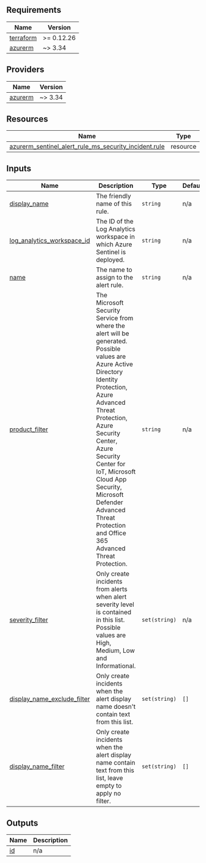 <!-- BEGIN_TF_DOCS -->
## Requirements

| Name | Version |
|------|---------|
| <a name="requirement_terraform"></a> [terraform](#requirement\_terraform) | >= 0.12.26 |
| <a name="requirement_azurerm"></a> [azurerm](#requirement\_azurerm) | ~> 3.34 |

## Providers

| Name | Version |
|------|---------|
| <a name="provider_azurerm"></a> [azurerm](#provider\_azurerm) | ~> 3.34 |

## Resources

| Name | Type |
|------|------|
| [azurerm_sentinel_alert_rule_ms_security_incident.rule](https://registry.terraform.io/providers/hashicorp/azurerm/latest/docs/resources/sentinel_alert_rule_ms_security_incident) | resource |

## Inputs

| Name | Description | Type | Default | Required |
|------|-------------|------|---------|:--------:|
| <a name="input_display_name"></a> [display\_name](#input\_display\_name) | The friendly name of this rule. | `string` | n/a | yes |
| <a name="input_log_analytics_workspace_id"></a> [log\_analytics\_workspace\_id](#input\_log\_analytics\_workspace\_id) | The ID of the Log Analytics workspace in which Azure Sentinel is deployed. | `string` | n/a | yes |
| <a name="input_name"></a> [name](#input\_name) | The name to assign to the alert rule. | `string` | n/a | yes |
| <a name="input_product_filter"></a> [product\_filter](#input\_product\_filter) | The Microsoft Security Service from where the alert will be generated. Possible values are Azure Active Directory Identity Protection, Azure Advanced Threat Protection, Azure Security Center, Azure Security Center for IoT, Microsoft Cloud App Security, Microsoft Defender Advanced Threat Protection and Office 365 Advanced Threat Protection. | `string` | n/a | yes |
| <a name="input_severity_filter"></a> [severity\_filter](#input\_severity\_filter) | Only create incidents from alerts when alert severity level is contained in this list. Possible values are High, Medium, Low and Informational. | `set(string)` | n/a | yes |
| <a name="input_display_name_exclude_filter"></a> [display\_name\_exclude\_filter](#input\_display\_name\_exclude\_filter) | Only create incidents when the alert display name doesn't contain text from this list. | `set(string)` | `[]` | no |
| <a name="input_display_name_filter"></a> [display\_name\_filter](#input\_display\_name\_filter) | Only create incidents when the alert display name contain text from this list, leave empty to apply no filter. | `set(string)` | `[]` | no |

## Outputs

| Name | Description |
|------|-------------|
| <a name="output_id"></a> [id](#output\_id) | n/a |
<!-- END_TF_DOCS -->
